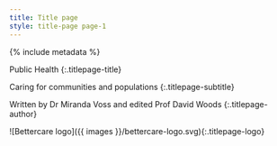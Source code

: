 ```yaml
---
title: Title page
style: title-page page-1
---
```


{% include metadata %}

Public Health
{:.titlepage-title}

Caring for communities and populations
{:.titlepage-subtitle}

Written by Dr Miranda Voss and edited Prof David Woods
{:.titlepage-author}

![Bettercare logo]({{ images }}/bettercare-logo.svg){:.titlepage-logo}
